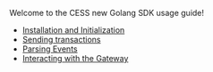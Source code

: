 Welcome to the CESS new Golang SDK usage guide!

- [Installation and Initialization](./install.md)
- [Sending transactions](./transfer.md)
- [Parsing Events](./event.md)
- [Interacting with the Gateway](./retrieve.md)


